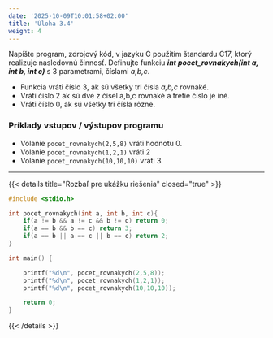```yaml
---
date: '2025-10-09T10:01:58+02:00'
title: 'Úloha 3.4'
weight: 4
---
```


Napíšte program, zdrojový kód, v jazyku C použitím štandardu C17, ktorý realizuje nasledovnú činnosť.
Definujte funkciu **_int pocet_rovnakych(int a, int b, int c)_** s 3 parametrami, číslami _a,b,c_.

- Funkcia vráti číslo 3, ak sú všetky tri čísla _a,b,c_ rovnaké.
- Vráti číslo 2 ak sú dve z čísel a,b,c rovnaké a tretie číslo je iné.
- Vráti číslo 0, ak sú všetky tri čísla rôzne.

### Príklady vstupov / výstupov programu

- Volanie `pocet_rovnakych(2,5,8)` vráti hodnotu 0.
- Volanie `pocet_rovnakych(1,2,1)` vráti 2
- Volanie `pocet_rovnakych(10,10,10)` vráti 3.

---

{{< details title="Rozbaľ pre ukážku riešenia" closed="true" >}}

```C
#include <stdio.h>

int pocet_rovnakych(int a, int b, int c){
    if(a != b && a != c && b != c) return 0;
    if(a == b && b == c) return 3;
    if(a == b || a == c || b == c) return 2;
}

int main() {

    printf("%d\n", pocet_rovnakych(2,5,8));
    printf("%d\n", pocet_rovnakych(1,2,1));
    printf("%d\n", pocet_rovnakych(10,10,10));

    return 0;
}
```
{{< /details >}}
